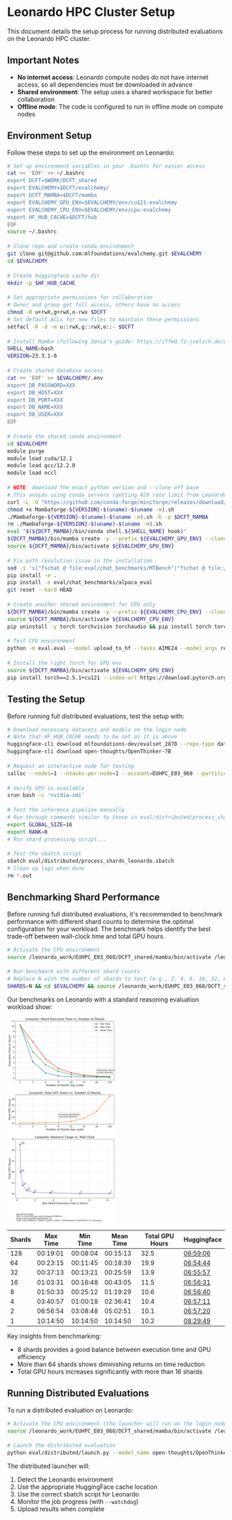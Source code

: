 # Leonardo HPC Cluster Setup

This document details the setup process for running distributed evaluations on the Leonardo HPC cluster.

## Important Notes

- **No internet access**: Leonardo compute nodes do not have internet access, so all dependencies must be downloaded in advance
- **Shared environment**: The setup uses a shared workspace for better collaboration
- **Offline mode**: The code is configured to run in offline mode on compute nodes

## Environment Setup

Follow these steps to set up the environment on Leonardo:

```bash
# Set up environment variables in your .bashrc for easier access
cat << 'EOF' >> ~/.bashrc
export DCFT=$WORK/DCFT_shared
export EVALCHEMY=$DCFT/evalchemy/
export DCFT_MAMBA=$DCFT/mamba
export EVALCHEMY_GPU_ENV=$EVALCHEMY/env/cu121-evalchemy
export EVALCHEMY_CPU_ENV=$EVALCHEMY/env/cpu-evalchemy
export HF_HUB_CACHE=$DCFT/hub
EOF
source ~/.bashrc

# Clone repo and create conda environment
git clone git@github.com:mlfoundations/evalchemy.git $EVALCHEMY
cd $EVALCHEMY

# Create huggingface cache dir
mkdir -p $HF_HUB_CACHE

# Set appropriate permissions for collaboration
# Owner and group get full access, others have no access
chmod -R u+rwX,g+rwX,o-rwx $DCFT
# Set default ACLs for new files to maintain these permissions
setfacl -R -d -m u::rwX,g::rwX,o::- $DCFT

# Install Mamba (following Jenia's guide: https://iffmd.fz-juelich.de/e-hu5RBHRXG6DTgD9NVjig#Creating-env)
SHELL_NAME=bash
VERSION=23.3.1-0

# Create shared database access
cat << 'EOF' >> $EVALCHEMY/.env
export DB_PASSWORD=XXX
export DB_HOST=XXX
export DB_PORT=XXX
export DB_NAME=XXX
export DB_USER=XXX
EOF

# Create the shared conda environment
cd $EVALCHEMY
module purge
module load cuda/12.1
module load gcc/12.2.0
module load nccl

# NOTE: download the exact python version and --clone off base
# This avoids using conda servers (getting 429 rate limit from Leonardo IP address)
curl -L -O "https://github.com/conda-forge/miniforge/releases/download/${VERSION}/Mambaforge-${VERSION}-$(uname)-$(uname -m).sh" 
chmod +x Mambaforge-${VERSION}-$(uname)-$(uname -m).sh
./Mambaforge-${VERSION}-$(uname)-$(uname -m).sh -b -p $DCFT_MAMBA
rm ./Mambaforge-${VERSION}-$(uname)-$(uname -m).sh
eval "$(${DCFT_MAMBA}/bin/conda shell.${SHELL_NAME} hook)"
${DCFT_MAMBA}/bin/mamba create -y --prefix ${EVALCHEMY_GPU_ENV} --clone base
source ${DCFT_MAMBA}/bin/activate ${EVALCHEMY_GPU_ENV}

# Fix path resolution issue in the installation
sed -i 's|"fschat @ file:eval/chat_benchmarks/MTBench"|"fschat @ file:///leonardo_work/EUHPC_E03_068/DCFT_shared/evalchemy/eval/chat_benchmarks/MTBench"|g' /leonardo_work/EUHPC_E03_068/DCFT_shared/evalchemy/pyproject.toml
pip install -e .
pip install -e eval/chat_benchmarks/alpaca_eval
git reset --hard HEAD

# Create another shared environment for CPU only
${DCFT_MAMBA}/bin/mamba create -y --prefix ${EVALCHEMY_CPU_ENV} --clone ${EVALCHEMY_GPU_ENV}
source ${DCFT_MAMBA}/bin/activate ${EVALCHEMY_CPU_ENV}
pip uninstall -y torch torchvision torchaudio && pip install torch torchvision torchaudio --index-url https://download.pytorch.org/whl/cpu

# Test CPU environment
python -m eval.eval --model upload_to_hf --tasks AIME24 --model_args repo_id=mlfoundations-dev/evalset_2870

# Install the right torch for GPU env
source ${DCFT_MAMBA}/bin/activate ${EVALCHEMY_GPU_ENV}
pip install torch==2.5.1+cu121 --index-url https://download.pytorch.org/whl/cu121
```

## Testing the Setup

Before running full distributed evaluations, test the setup with:

```bash
# Download necessary datasets and models on the login node
# Note that HF_HUB_CACHE needs to be set as it is above
huggingface-cli download mlfoundations-dev/evalset_2870 --repo-type dataset
huggingface-cli download open-thoughts/OpenThinker-7B

# Request an interactive node for testing
salloc --nodes=1 --ntasks-per-node=1 --account=EUHPC_E03_068 --partition=boost_usr_prod --qos=boost_qos_dbg --gres=gpu:1 --cpus-per-task=32

# Verify GPU is available
srun bash -c 'nvidia-smi'

# Test the inference pipeline manually
# Run through commands similar to those in eval/distributed/process_shards_leonardo.sbatch
export GLOBAL_SIZE=16
export RANK=0
# Run shard processing script...

# Test the sbatch script
sbatch eval/distributed/process_shards_leonardo.sbatch
# Clean up logs when done
rm *.out
```

## Benchmarking Shard Performance

Before running full distributed evaluations, it's recommended to benchmark performance with different shard counts to determine the optimal configuration for your workload. The benchmark helps identify the best trade-off between wall-clock time and total GPU hours.

```bash
# Activate the CPU environment 
source /leonardo_work/EUHPC_E03_068/DCFT_shared/mamba/bin/activate /leonardo_work/EUHPC_E03_068/DCFT_shared/evalchemy/env/cpu-evalchemy

# Run benchmark with different shard counts
# Replace N with the number of shards to test (e.g., 2, 4, 8, 16, 32, 64, 128)
SHARDS=N && cd $EVALCHEMY && source /leonardo_work/EUHPC_E03_068/DCFT_shared/mamba/bin/activate /leonardo_work/EUHPC_E03_068/DCFT_shared/evalchemy/env/cpu-evalchemy && python eval/distributed/launch.py --model_name open-thoughts/OpenThinker-7B --tasks LiveCodeBench,AIME24,AIME25,AMC23,GPQADiamond,MATH500 --num_shards $SHARDS --watchdog 
```

Our benchmarks on Leonardo with a standard reasoning evaluation workload show:

<img src="./benchmarking_leonardo.png" alt="Benchmarking Example" width="50%"/>

| **Shards** | **Max Time** | **Min Time** | **Mean Time** | **Total GPU Hours** | **Huggingface** |
|------------|--------------|--------------|---------------|---------------------|-----------------|
| 128        | 00:19:01     | 00:08:04     | 00:15:13      | 32.5                | [06:59:06](https://huggingface.co/datasets/mlfoundations-dev/OpenThinker-7B_eval_03-10-25_06-59-06_0981) |
| 64         | 00:23:15     | 00:11:45     | 00:18:39      | 19.9                | [06:54:44](https://huggingface.co/datasets/mlfoundations-dev/OpenThinker-7B_eval_03-10-25_06-54-44_0981) |
| 32         | 00:37:13     | 00:13:21     | 00:25:59      | 13.9                | [06:55:57](https://huggingface.co/datasets/mlfoundations-dev/OpenThinker-7B_eval_03-10-25_06-55-57_0981) |
| 16         | 01:03:31     | 00:16:48     | 00:43:05      | 11.5                | [06:56:31](https://huggingface.co/datasets/mlfoundations-dev/OpenThinker-7B_eval_03-10-25_06-56-31_0981) |
| 8          | 01:50:33     | 00:25:12     | 01:19:29      | 10.6                | [06:56:40](https://huggingface.co/datasets/mlfoundations-dev/OpenThinker-7B_eval_03-10-25_06-56-40_0981) |
| 4          | 03:40:57     | 01:00:18     | 02:36:41      | 10.4                | [06:57:11](https://huggingface.co/datasets/mlfoundations-dev/OpenThinker-7B_eval_03-10-25_06-57-11_0981) |
| 2          | 06:56:54     | 03:08:48     | 05:02:51      | 10.1                | [06:57:20](https://huggingface.co/datasets/mlfoundations-dev/OpenThinker-7B_eval_03-10-25_06-57-20_0981) |
| 1          | 10:14:50     | 10:14:50     | 10:14:50      | 10.2                | [08:29:49](https://huggingface.co/datasets/mlfoundations-dev/OpenThinker-7B_eval_03-10-25_08-29-49_0981) |

Key insights from benchmarking:
- 8 shards provides a good balance between execution time and GPU efficiency
- More than 64 shards shows diminishing returns on time reduction
- Total GPU hours increases significantly with more than 16 shards

## Running Distributed Evaluations

To run a distributed evaluation on Leonardo:

```bash
# Activate the CPU environment (the launcher will run on the login node)
source /leonardo_work/EUHPC_E03_068/DCFT_shared/mamba/bin/activate /leonardo_work/EUHPC_E03_068/DCFT_shared/evalchemy/env/cpu-evalchemy

# Launch the distributed evaluation
python eval/distributed/launch.py --model_name open-thoughts/OpenThinker-7B --tasks LiveCodeBench,AIME24,AIME25,AMC23,GPQADiamond,MATH500 --num_shards 8 --max-job-duration 2 --watchdog
```

The distributed launcher will:
1. Detect the Leonardo environment
2. Use the appropriate HuggingFace cache location
3. Use the correct sbatch script for Leonardo
4. Monitor the job progress (with `--watchdog`)
5. Upload results when complete
